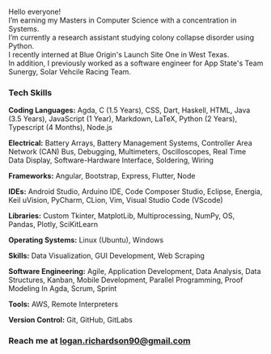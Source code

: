 <!--
**loganwrichardson/loganwrichardson** is a ✨ _special_ ✨ repository because its `README.md` (this file) appears on your GitHub profile.

Here are some ideas to get you started:

I’m currently earning my master's in Computer Science with a double concentration in Theory & Systems.
I’m currently learning Data Structures, Y86 architecture, and theory.
- 👯 I’m looking to collaborate on ...
- 🤔 I’m looking for help with ...
- 💬 Ask me about ...
- 📫 How to reach me: ...
- 😄 Pronouns: ...
- ⚡ Fun fact: ...
-->

Hello everyone!<br>
I’m earning my Masters in Computer Science with a concentration in Systems.<br>
I’m currently a research assistant studying colony collapse disorder using Python.<br>
I recently interned at Blue Origin's Launch Site One in West Texas.<br>
In addition, I previously worked as a software engineer for App State's Team Sunergy, Solar Vehcile Racing Team.<br>

### Tech Skills
<b>Coding Languages:</b> Agda, C (1.5 Years), CSS, Dart, Haskell, HTML, Java (3.5 Years), JavaScript (1 Year), Markdown, LaTeX, Python (2 Years), Typescript (4 Months), Node.js <br>

<b>Electrical:</b> Battery Arrays, Battery Management Systems, Controller Area Network (CAN) Bus, Debugging, Multimeters, Oscilloscopes, Real Time Data Display, Software-Hardware Interface, Soldering, Wiring <br>

<b>Frameworks:</b> Angular, Bootstrap, Express, Flutter, Node <br>

<b>IDEs:</b> Android Studio, Arduino IDE, Code Composer Studio, Eclipse, Energia, Keil uVision, PyCharm, CLion, Vim, Visual Studio Code (VScode) <br>

<b>Libraries:</b> Custom Tkinter, MatplotLib, Multiprocessing, NumPy, OS, Pandas, Plotly, SciKitLearn <br>

<b>Operating Systems:</b> Linux (Ubuntu), Windows <br>

<b>Skills:</b> Data Visualization, GUI Development, Web Scraping <br>

<b>Software Engineering:</b> Agile, Application Development, Data Analysis, Data Structures, Kanban, Mobile Development, Parallel Programming, Proof Modeling In Agda, Scrum, Sprint <br>

<b>Tools:</b> AWS, Remote Interpreters <br>

<b>Version Control:</b> Git, GitHub, GitLabs <br>

### Reach me at logan.richardson90@gmail.com
